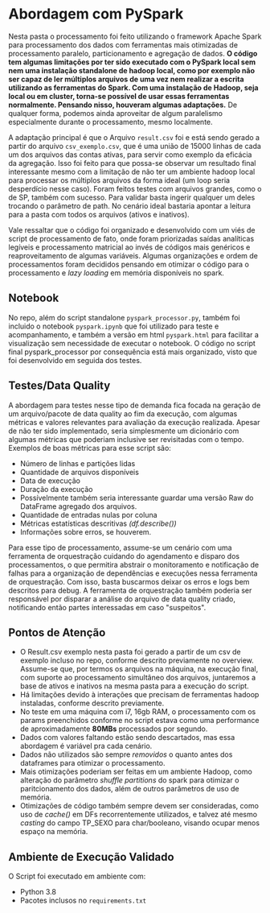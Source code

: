 # Abordagem com PySpark
Nesta pasta o processamento foi feito utilizando o framework Apache Spark para processamento dos dados com ferramentas mais otimizadas de processamento paralelo, particionamento e agregação de dados. __O código tem algumas limitações por ter sido executado com o PySpark local sem nem uma instalação standalone de hadoop local, como por exemplo não ser capaz de ler múltiplos arquivos de uma vez nem realizar a escrita utilizando as ferramentas do Spark. Com uma instalação de Hadoop, seja local ou em cluster, torna-se possível de usar essas ferramentas normalmente. Pensando nisso, houveram algumas adaptações.__ De qualquer forma, podemos ainda aproveitar de algum paralelismo especialmente durante o processamento, mesmo localmente. 

A adaptação principal é que o Arquivo `result.csv` foi e está sendo gerado a partir do arquivo `csv_exemplo.csv`, que é uma união de 15000 linhas de cada um dos arquivos das contas ativas, para servir como exemplo da eficácia da agregação. Isso foi feito para que possa-se observar um resultado final interessante mesmo com a limitação de não ter um ambiente hadoop local para processar os múltiplos arquivos da forma ideal (um loop seria desperdício nesse caso). Foram feitos testes com arquivos grandes, como o de SP, também com sucesso. Para validar basta ingerir qualquer um deles trocando o parâmetro de path. No cenário ideal bastaria apontar a leitura para a pasta com todos os arquivos (ativos e inativos).  

Vale ressaltar que o código foi organizado e desenvolvido com um viés de script de processamento de fato, onde foram priorizadas saídas analíticas legíveis e processamento matricial ao invés de códigos mais genéricos e reaproveitamento de algumas variáveis. Algumas organizações e ordem de processamentos foram decididos pensando em otimizar o código para o processamento e _lazy loading_ em memória disponíveis no spark.  

## Notebook
No repo, além do script standalone `pyspark_processor.py`, também foi incluido o notebook `pyspark.ipynb` que foi utilizado para teste e acompanhamento, e também a versão em html `pyspark.html` para facilitar a visualização sem necessidade de executar o notebook. O código no script final pyspark_processor por consequência está mais organizado, visto que foi desenvolvido em seguida dos testes.

## Testes/Data Quality
A abordagem para testes nesse tipo de demanda fica focada na geração de um arquivo/pacote de data quality ao fim da execução, com algumas métricas e valores relevantes para avaliação da execução realizada. Apesar de não ter sido implementado, seria simplesmente um dicionário com algumas métricas que poderiam inclusive ser revisitadas com o tempo. Exemplos de boas métricas para esse script são:
- Número de linhas e partições lidas
- Quantidade de arquivos disponíveis
- Data de execução
- Duração da execução   
- Possívelmente também seria interessante guardar uma versão Raw do DataFrame agregado dos arquivos. 
- Quantidade de entradas nulas por coluna
- Métricas estatísticas descritivas _(df.describe())_ 
- Informações sobre erros, se houverem.

Para esse tipo de processamento, assume-se um cenário com uma ferramenta de orquestração cuidando do agendamento e disparo dos processamentos, o que permitira abstrair o monitoramento e notificação de falhas para a organização de dependências e execuções nessa ferramenta de orquestração. Com isso, basta buscarmos deixar os erros e logs bem descritos para debug. A ferramenta de orquestração também poderia ser responsável por disparar a análise do arquivo de data quality criado, notificando então partes interessadas em caso "suspeitos".

## Pontos de Atenção
- O Result.csv exemplo nesta pasta foi gerado a partir de um csv de exemplo incluso no repo, conforme descrito previamente no overview. Assume-se que, por termos os arquivos na máquina, na execução final, com suporte ao processamento simultâneo dos arquivos, juntaremos a base de ativos e inativos na mesma pasta para a execução do script.
- Há limitações devido à interações que precisam de ferramentas hadoop instaladas, conforme descrito previamente.
- No teste em uma máquina com i7, 16gb RAM, o processamento com os params preenchidos conforme no script estava como uma performance de aproximadamente __80MBs__ processados por segundo.
- Dados com valores faltando estão sendo descartados, mas essa abordagem é variável pra cada cenário.
- Dados não utilizados são sempre _removidos_ o quanto antes dos dataframes para otimizar o processamento.
- Mais otimizações poderiam ser feitas em um ambiente Hadoop, como alteração do parâmetro _shuffle partitions_ do spark para otimizar o paritcionamento dos dados, além de outros parâmetros de uso de memória.
- Otimizações de código também sempre devem ser consideradas, como uso de _cache()_ em DFs recorrentemente utilizados, e talvez até mesmo _casting_ do campo TP_SEXO para char/booleano, visando ocupar menos espaço na memória.


## Ambiente de Execução Validado
O Script foi executado em ambiente com:  
- Python 3.8
- Pacotes inclusos no `requirements.txt`